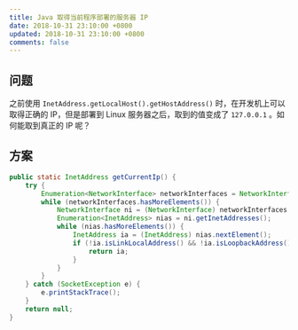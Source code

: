 ```yaml
---
title: Java 取得当前程序部署的服务器 IP
date: 2018-10-31 23:10:00 +0800
updated: 2018-10-31 23:10:00 +0800
comments: false
---
```

## 问题
之前使用 `InetAddress.getLocalHost().getHostAddress()` 时，在开发机上可以取得正确的 IP，但是部署到 Linux 服务器之后，取到的值变成了 `127.0.0.1` 。如何能取到真正的 IP 呢？
## 方案
``` java
public static InetAddress getCurrentIp() {
	try {
		Enumeration<NetworkInterface> networkInterfaces = NetworkInterface.getNetworkInterfaces();
		while (networkInterfaces.hasMoreElements()) {
			NetworkInterface ni = (NetworkInterface) networkInterfaces.nextElement();
			Enumeration<InetAddress> nias = ni.getInetAddresses();
			while (nias.hasMoreElements()) {
				InetAddress ia = (InetAddress) nias.nextElement();
				if (!ia.isLinkLocalAddress() && !ia.isLoopbackAddress() && ia instanceof Inet4Address) {
					return ia;
				}
			}
		}
	} catch (SocketException e) {
		e.printStackTrace();
	}
	return null;
}
```
